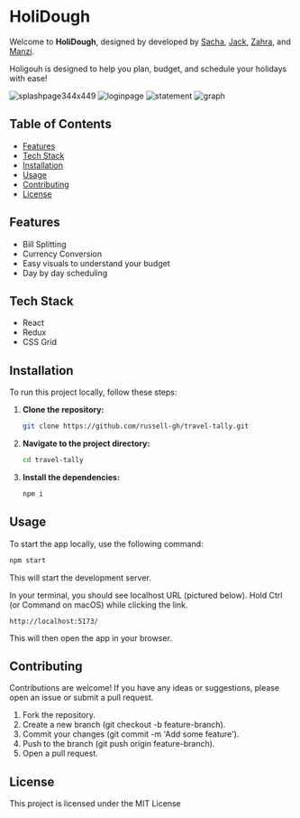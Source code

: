 # HoliDough

Welcome to **HoliDough**, designed by developed by [Sacha](https://github.com/sacha1995), [Jack](https://github.com/jack-berry), [Zahra](https://github.com/zedvas), and [Manzi](https://github.com/manzi9).

Holigouh is designed to help you plan, budget, and schedule your holidays with ease!

![splashpage344x449](https://github.com/user-attachments/assets/9eb73cfc-a74c-4f66-b599-b2365dff9b1d)
![loginpage](https://github.com/user-attachments/assets/533fb8e9-e991-4e22-b66f-83dc58c4d3a7)
![statement](https://github.com/user-attachments/assets/c6c4dadc-7e69-43b1-97df-4bbed23ca60f)
![graph](https://github.com/user-attachments/assets/e9078ffe-875b-4ecf-9d21-6f7023cbec0f)

## Table of Contents

- [Features](#features)
- [Tech Stack](#tech-stack)
- [Installation](#installation)
- [Usage](#usage)
- [Contributing](#contributing)
- [License](#license)

## Features

- Bill Splitting
- Currency Conversion
- Easy visuals to understand your budget
- Day by day scheduling

## Tech Stack

- React
- Redux
- CSS Grid

## Installation

To run this project locally, follow these steps:

1. **Clone the repository:**

   ```sh
   git clone https://github.com/russell-gh/travel-tally.git
   ```

2. **Navigate to the project directory:**

   ```sh
   cd travel-tally
   ```

3. **Install the dependencies:**

   ```sh
   npm i
   ```

## Usage

To start the app locally, use the following command:

```sh
npm start
```

This will start the development server.

In your terminal, you should see localhost URL (pictured below). Hold Ctrl (or Command on macOS) while clicking the link.

`http://localhost:5173/`

This will then open the app in your browser.

## Contributing

Contributions are welcome! If you have any ideas or suggestions, please open an issue or submit a pull request.

1. Fork the repository.
2. Create a new branch (git checkout -b feature-branch).
3. Commit your changes (git commit -m 'Add some feature').
4. Push to the branch (git push origin feature-branch).
5. Open a pull request.

## License

This project is licensed under the MIT License
